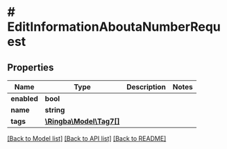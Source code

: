 # # EditInformationAboutaNumberRequest

## Properties

Name | Type | Description | Notes
------------ | ------------- | ------------- | -------------
**enabled** | **bool** |  |
**name** | **string** |  |
**tags** | [**\Ringba\Model\Tag7[]**](Tag7.md) |  |

[[Back to Model list]](../../README.md#models) [[Back to API list]](../../README.md#endpoints) [[Back to README]](../../README.md)
